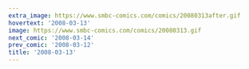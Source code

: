 ```yaml
---
extra_image: https://www.smbc-comics.com/comics/20080313after.gif
hovertext: '2008-03-13'
image: https://www.smbc-comics.com/comics/20080313.gif
next_comic: '2008-03-14'
prev_comic: '2008-03-12'
title: '2008-03-13'
---
```


